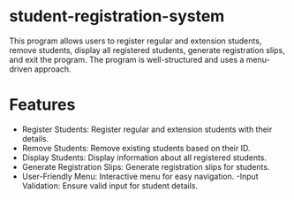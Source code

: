# student-registration-system
This program allows users to register regular and extension students, remove students, display all registered students, generate registration slips, and exit the program. The program is well-structured and uses a menu-driven approach.
# Features
- Register Students: Register regular and extension students with their details.
- Remove Students: Remove existing students based on their ID.
- Display Students: Display information about all registered students.
- Generate Registration Slips: Generate registration slips for students.
- User-Friendly Menu: Interactive menu for easy navigation.
-Input Validation: Ensure valid input for student details.


